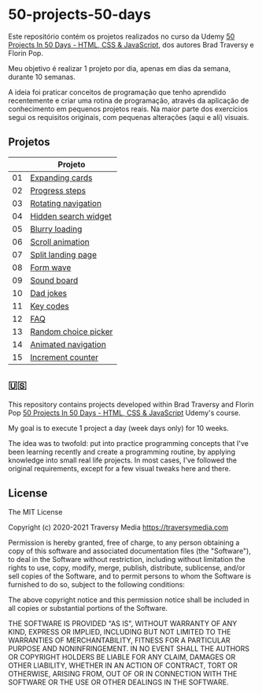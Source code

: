 # 50-projects-50-days

Este repositório contém os projetos realizados no curso da Udemy [50 Projects In 50 Days - HTML, CSS & JavaScript](https://50projects50days.com/), dos autores Brad Traversy e Florin Pop.

Meu objetivo é realizar 1 projeto por dia, apenas em dias da semana, durante 10 semanas.

A ideia foi praticar conceitos de programação que tenho aprendido recentemente e criar uma rotina de programação, através da aplicação de conhecimento em pequenos projetos reais. Na maior parte dos exercícios segui os requisitos originais, com pequenas alterações (aqui e ali) visuais.

## Projetos

|     | Projeto                                                                                                                     |
| :-: | --------------------------------------------------------------------------------------------------------------------------- |
| 01  | [Expanding cards](https://github.com/fpsaraiva/50-projects-50-days/tree/main/1-expanding-cards)                             |
| 02  | [Progress steps](https://github.com/fpsaraiva/50-projects-50-days/tree/main/2-progress-steps)                               |
| 03  | [Rotating navigation](https://github.com/fpsaraiva/50-projects-50-days/tree/main/3-rotating-navigation)                     |
| 04  | [Hidden search widget](https://github.com/fpsaraiva/50-projects-50-days/tree/main/4-hidden-search-widget)                   |
| 05  | [Blurry loading](https://github.com/fpsaraiva/50-projects-50-days/tree/main/5-blurry-loading)                               |
| 06  | [Scroll animation](https://github.com/fpsaraiva/50-projects-50-days/tree/main/6-scroll-animation)                           |
| 07  | [Split landing page](https://github.com/fpsaraiva/50-projects-50-days/tree/main/7-split-LP)                                 |
| 08  | [Form wave](https://github.com/fpsaraiva/50-projects-50-days/tree/main/8-form-wave)                                         |
| 09  | [Sound board](https://github.com/fpsaraiva/50-projects-50-days/tree/main/9-sound-board)                                     |
| 10  | [Dad jokes](https://github.com/fpsaraiva/50-projects-50-days/tree/main/10-dad-jokes)                                        |
| 11  | [Key codes](https://github.com/fpsaraiva/50-projects-50-days/tree/main/11-key-codes)                                        |
| 12  | [FAQ](https://github.com/fpsaraiva/50-projects-50-days/tree/main/12-faq)                                                    |
| 13  | [Random choice picker](https://github.com/fpsaraiva/50-projects-50-days/tree/main/13-random-choice-picker)                  |
| 14  | [Animated navigation](https://github.com/fpsaraiva/50-projects-50-days/tree/main/14-animated-navigation)                    |
| 15  | [Increment counter](https://github.com/fpsaraiva/50-projects-50-days/tree/main/15-increment-counter)                        |

## 🇺🇸

This repository contains projects developed within Brad Traversy and Florin Pop [50 Projects In 50 Days - HTML, CSS & JavaScript](https://50projects50days.com/) Udemy's course.

My goal is to execute 1 project a day (week days only) for 10 weeks.

The idea was to twofold: put into practice programming concepts that I've been learning recently and create a programming routine, by applying knowledge into small real life projects. In most cases, I've followed the original requirements, except for a few visual tweaks here and there.

## License

The MIT License

Copyright (c) 2020-2021 Traversy Media https://traversymedia.com

Permission is hereby granted, free of charge, to any person obtaining a copy
of this software and associated documentation files (the "Software"), to deal
in the Software without restriction, including without limitation the rights
to use, copy, modify, merge, publish, distribute, sublicense, and/or sell
copies of the Software, and to permit persons to whom the Software is
furnished to do so, subject to the following conditions:

The above copyright notice and this permission notice shall be included in
all copies or substantial portions of the Software.

THE SOFTWARE IS PROVIDED "AS IS", WITHOUT WARRANTY OF ANY KIND, EXPRESS OR
IMPLIED, INCLUDING BUT NOT LIMITED TO THE WARRANTIES OF MERCHANTABILITY,
FITNESS FOR A PARTICULAR PURPOSE AND NONINFRINGEMENT. IN NO EVENT SHALL THE
AUTHORS OR COPYRIGHT HOLDERS BE LIABLE FOR ANY CLAIM, DAMAGES OR OTHER
LIABILITY, WHETHER IN AN ACTION OF CONTRACT, TORT OR OTHERWISE, ARISING FROM,
OUT OF OR IN CONNECTION WITH THE SOFTWARE OR THE USE OR OTHER DEALINGS IN
THE SOFTWARE.